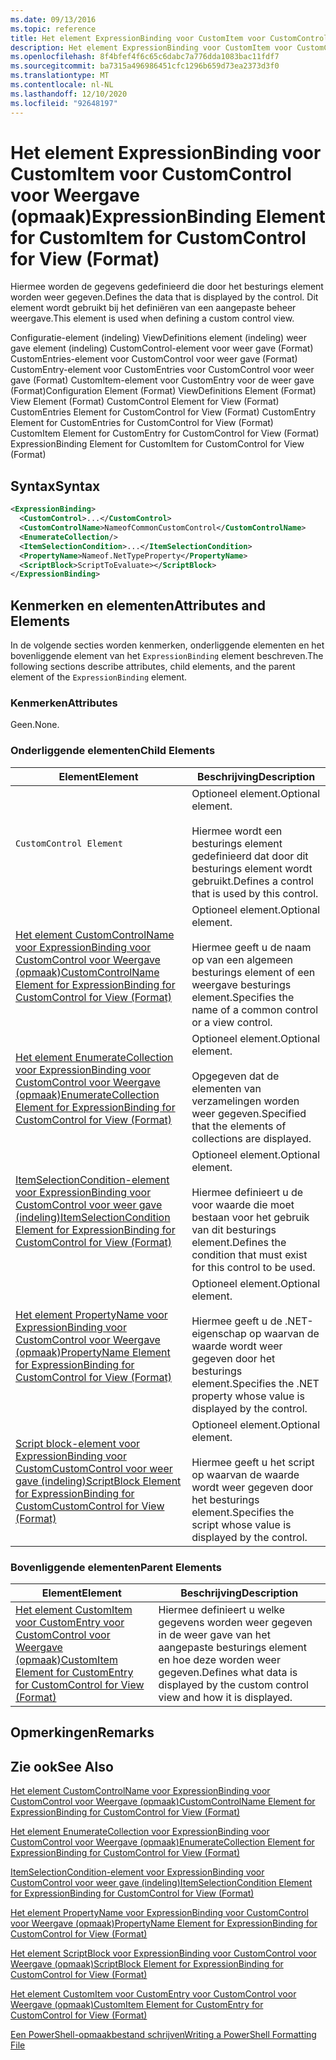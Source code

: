 ```yaml
---
ms.date: 09/13/2016
ms.topic: reference
title: Het element ExpressionBinding voor CustomItem voor CustomControl voor Weergave (opmaak)
description: Het element ExpressionBinding voor CustomItem voor CustomControl voor Weergave (opmaak)
ms.openlocfilehash: 8f4bfef4f6c65c6dabc7a776dda1083bac11fdf7
ms.sourcegitcommit: ba7315a496986451cfc1296b659d73ea2373d3f0
ms.translationtype: MT
ms.contentlocale: nl-NL
ms.lasthandoff: 12/10/2020
ms.locfileid: "92648197"
---
```

# <a name="expressionbinding-element-for-customitem-for-customcontrol-for-view-format"></a><span data-ttu-id="1face-103">Het element ExpressionBinding voor CustomItem voor CustomControl voor Weergave (opmaak)</span><span class="sxs-lookup"><span data-stu-id="1face-103">ExpressionBinding Element for CustomItem for CustomControl for View (Format)</span></span>

<span data-ttu-id="1face-104">Hiermee worden de gegevens gedefinieerd die door het besturings element worden weer gegeven.</span><span class="sxs-lookup"><span data-stu-id="1face-104">Defines the data that is displayed by the control.</span></span> <span data-ttu-id="1face-105">Dit element wordt gebruikt bij het definiëren van een aangepaste beheer weergave.</span><span class="sxs-lookup"><span data-stu-id="1face-105">This element is used when defining a custom control view.</span></span>

<span data-ttu-id="1face-106">Configuratie-element (indeling) ViewDefinitions element (indeling) weer gave element (indeling) CustomControl-element voor weer gave (Format) CustomEntries-element voor CustomControl voor weer gave (Format) CustomEntry-element voor CustomEntries voor CustomControl voor weer gave (Format) CustomItem-element voor CustomEntry voor de weer gave (Format)</span><span class="sxs-lookup"><span data-stu-id="1face-106">Configuration Element (Format) ViewDefinitions Element (Format) View Element (Format) CustomControl Element for View (Format) CustomEntries Element for CustomControl for View (Format) CustomEntry Element for CustomEntries for CustomControl for View (Format) CustomItem Element for CustomEntry for CustomControl for View (Format) ExpressionBinding Element for CustomItem for CustomControl for View (Format)</span></span>

## <a name="syntax"></a><span data-ttu-id="1face-107">Syntax</span><span class="sxs-lookup"><span data-stu-id="1face-107">Syntax</span></span>

```xml
<ExpressionBinding>
  <CustomControl>...</CustomControl>
  <CustomControlName>NameofCommonCustomControl</CustomControlName>
  <EnumerateCollection/>
  <ItemSelectionCondition>...</ItemSelectionCondition>
  <PropertyName>Nameof.NetTypeProperty</PropertyName>
  <ScriptBlock>ScriptToEvaluate></ScriptBlock>
</ExpressionBinding>
```

## <a name="attributes-and-elements"></a><span data-ttu-id="1face-108">Kenmerken en elementen</span><span class="sxs-lookup"><span data-stu-id="1face-108">Attributes and Elements</span></span>

<span data-ttu-id="1face-109">In de volgende secties worden kenmerken, onderliggende elementen en het bovenliggende element van het `ExpressionBinding` element beschreven.</span><span class="sxs-lookup"><span data-stu-id="1face-109">The following sections describe attributes, child elements, and the parent element of the `ExpressionBinding` element.</span></span>

### <a name="attributes"></a><span data-ttu-id="1face-110">Kenmerken</span><span class="sxs-lookup"><span data-stu-id="1face-110">Attributes</span></span>

<span data-ttu-id="1face-111">Geen.</span><span class="sxs-lookup"><span data-stu-id="1face-111">None.</span></span>

### <a name="child-elements"></a><span data-ttu-id="1face-112">Onderliggende elementen</span><span class="sxs-lookup"><span data-stu-id="1face-112">Child Elements</span></span>

|<span data-ttu-id="1face-113">Element</span><span class="sxs-lookup"><span data-stu-id="1face-113">Element</span></span>|<span data-ttu-id="1face-114">Beschrijving</span><span class="sxs-lookup"><span data-stu-id="1face-114">Description</span></span>|
|-------------|-----------------|
|`CustomControl Element`|<span data-ttu-id="1face-115">Optioneel element.</span><span class="sxs-lookup"><span data-stu-id="1face-115">Optional element.</span></span><br /><br /> <span data-ttu-id="1face-116">Hiermee wordt een besturings element gedefinieerd dat door dit besturings element wordt gebruikt.</span><span class="sxs-lookup"><span data-stu-id="1face-116">Defines a control that is used by this control.</span></span>|
|[<span data-ttu-id="1face-117">Het element CustomControlName voor ExpressionBinding voor CustomControl voor Weergave (opmaak)</span><span class="sxs-lookup"><span data-stu-id="1face-117">CustomControlName Element for ExpressionBinding for CustomControl for View (Format)</span></span>](./customcontrolname-element-for-expressionbinding-for-customcontrol-for-view-format.md)|<span data-ttu-id="1face-118">Optioneel element.</span><span class="sxs-lookup"><span data-stu-id="1face-118">Optional element.</span></span><br /><br /> <span data-ttu-id="1face-119">Hiermee geeft u de naam op van een algemeen besturings element of een weergave besturings element.</span><span class="sxs-lookup"><span data-stu-id="1face-119">Specifies the name of a common control or a view control.</span></span>|
|[<span data-ttu-id="1face-120">Het element EnumerateCollection voor ExpressionBinding voor CustomControl voor Weergave (opmaak)</span><span class="sxs-lookup"><span data-stu-id="1face-120">EnumerateCollection Element for ExpressionBinding for CustomControl for View (Format)</span></span>](./enumeratecollection-element-for-expressionbinding-for-customcontrol-for-view-format.md)|<span data-ttu-id="1face-121">Optioneel element.</span><span class="sxs-lookup"><span data-stu-id="1face-121">Optional element.</span></span><br /><br /> <span data-ttu-id="1face-122">Opgegeven dat de elementen van verzamelingen worden weer gegeven.</span><span class="sxs-lookup"><span data-stu-id="1face-122">Specified that the elements of collections are displayed.</span></span>|
|[<span data-ttu-id="1face-123">ItemSelectionCondition-element voor ExpressionBinding voor CustomControl voor weer gave (indeling)</span><span class="sxs-lookup"><span data-stu-id="1face-123">ItemSelectionCondition Element for ExpressionBinding for CustomControl for View (Format)</span></span>](./itemselectioncondition-element-for-expressionbinding-for-customcontrol-format.md)|<span data-ttu-id="1face-124">Optioneel element.</span><span class="sxs-lookup"><span data-stu-id="1face-124">Optional element.</span></span><br /><br /> <span data-ttu-id="1face-125">Hiermee definieert u de voor waarde die moet bestaan voor het gebruik van dit besturings element.</span><span class="sxs-lookup"><span data-stu-id="1face-125">Defines the condition that must exist for this control to be used.</span></span>|
|[<span data-ttu-id="1face-126">Het element PropertyName voor ExpressionBinding voor CustomControl voor Weergave (opmaak)</span><span class="sxs-lookup"><span data-stu-id="1face-126">PropertyName Element for ExpressionBinding for CustomControl for View (Format)</span></span>](./propertyname-element-for-expressionbinding-for-customcontrol-for-view-format.md)|<span data-ttu-id="1face-127">Optioneel element.</span><span class="sxs-lookup"><span data-stu-id="1face-127">Optional element.</span></span><br /><br /> <span data-ttu-id="1face-128">Hiermee geeft u de .NET-eigenschap op waarvan de waarde wordt weer gegeven door het besturings element.</span><span class="sxs-lookup"><span data-stu-id="1face-128">Specifies the .NET property whose value is displayed by the control.</span></span>|
|[<span data-ttu-id="1face-129">Script block-element voor ExpressionBinding voor CustomCustomControl voor weer gave (indeling)</span><span class="sxs-lookup"><span data-stu-id="1face-129">ScriptBlock Element for ExpressionBinding for CustomCustomControl for View (Format)</span></span>](./scriptblock-element-for-expressionbinding-for-customcontrol-for-view-format.md)|<span data-ttu-id="1face-130">Optioneel element.</span><span class="sxs-lookup"><span data-stu-id="1face-130">Optional element.</span></span><br /><br /> <span data-ttu-id="1face-131">Hiermee geeft u het script op waarvan de waarde wordt weer gegeven door het besturings element.</span><span class="sxs-lookup"><span data-stu-id="1face-131">Specifies the script whose value is displayed by the control.</span></span>|

### <a name="parent-elements"></a><span data-ttu-id="1face-132">Bovenliggende elementen</span><span class="sxs-lookup"><span data-stu-id="1face-132">Parent Elements</span></span>

|<span data-ttu-id="1face-133">Element</span><span class="sxs-lookup"><span data-stu-id="1face-133">Element</span></span>|<span data-ttu-id="1face-134">Beschrijving</span><span class="sxs-lookup"><span data-stu-id="1face-134">Description</span></span>|
|-------------|-----------------|
|[<span data-ttu-id="1face-135">Het element CustomItem voor CustomEntry voor CustomControl voor Weergave (opmaak)</span><span class="sxs-lookup"><span data-stu-id="1face-135">CustomItem Element for CustomEntry for CustomControl for View (Format)</span></span>](./customitem-element-for-customentry-for-customcontrol-for-view-format.md)|<span data-ttu-id="1face-136">Hiermee definieert u welke gegevens worden weer gegeven in de weer gave van het aangepaste besturings element en hoe deze worden weer gegeven.</span><span class="sxs-lookup"><span data-stu-id="1face-136">Defines what data is displayed by the custom control view and how it is displayed.</span></span>|

## <a name="remarks"></a><span data-ttu-id="1face-137">Opmerkingen</span><span class="sxs-lookup"><span data-stu-id="1face-137">Remarks</span></span>

## <a name="see-also"></a><span data-ttu-id="1face-138">Zie ook</span><span class="sxs-lookup"><span data-stu-id="1face-138">See Also</span></span>

[<span data-ttu-id="1face-139">Het element CustomControlName voor ExpressionBinding voor CustomControl voor Weergave (opmaak)</span><span class="sxs-lookup"><span data-stu-id="1face-139">CustomControlName Element for ExpressionBinding for CustomControl for View (Format)</span></span>](./customcontrolname-element-for-expressionbinding-for-customcontrol-for-view-format.md)

[<span data-ttu-id="1face-140">Het element EnumerateCollection voor ExpressionBinding voor CustomControl voor Weergave (opmaak)</span><span class="sxs-lookup"><span data-stu-id="1face-140">EnumerateCollection Element for ExpressionBinding for CustomControl for View (Format)</span></span>](./enumeratecollection-element-for-expressionbinding-for-customcontrol-for-view-format.md)

[<span data-ttu-id="1face-141">ItemSelectionCondition-element voor ExpressionBinding voor CustomControl voor weer gave (indeling)</span><span class="sxs-lookup"><span data-stu-id="1face-141">ItemSelectionCondition Element for ExpressionBinding for CustomControl for View (Format)</span></span>](./itemselectioncondition-element-for-expressionbinding-for-customcontrol-format.md)

[<span data-ttu-id="1face-142">Het element PropertyName voor ExpressionBinding voor CustomControl voor Weergave (opmaak)</span><span class="sxs-lookup"><span data-stu-id="1face-142">PropertyName Element for ExpressionBinding for CustomControl for View (Format)</span></span>](./propertyname-element-for-expressionbinding-for-customcontrol-for-view-format.md)

[<span data-ttu-id="1face-143">Het element ScriptBlock voor ExpressionBinding voor CustomControl voor Weergave (opmaak)</span><span class="sxs-lookup"><span data-stu-id="1face-143">ScriptBlock Element for ExpressionBinding for CustomControl for View (Format)</span></span>](./scriptblock-element-for-expressionbinding-for-customcontrol-for-view-format.md)

[<span data-ttu-id="1face-144">Het element CustomItem voor CustomEntry voor CustomControl voor Weergave (opmaak)</span><span class="sxs-lookup"><span data-stu-id="1face-144">CustomItem Element for CustomEntry for CustomControl for View (Format)</span></span>](./customitem-element-for-customentry-for-customcontrol-for-view-format.md)

[<span data-ttu-id="1face-145">Een PowerShell-opmaakbestand schrijven</span><span class="sxs-lookup"><span data-stu-id="1face-145">Writing a PowerShell Formatting File</span></span>](./writing-a-powershell-formatting-file.md)
